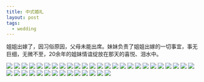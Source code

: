 ```yaml
---
title: 中式婚礼
layout: post
tags:
  - wedding
---
```

姐姐出嫁了，因习俗原因，父母未能出席。妹妹负责了姐姐出嫁的一切事宜，事无巨细，无微不至，20余年的姐妹情谊绽放在那天的喜悦、泪水中。

![](http://7xo9zb.com1.z0.glb.clouddn.com/20160615-1.jpg)
![](http://7xo9zb.com1.z0.glb.clouddn.com/20160615-2.jpg)
![](http://7xo9zb.com1.z0.glb.clouddn.com/20160615-3.jpg)
![](http://7xo9zb.com1.z0.glb.clouddn.com/20160615-5.jpg)
![](http://7xo9zb.com1.z0.glb.clouddn.com/20160615-6.jpg)
![](http://7xo9zb.com1.z0.glb.clouddn.com/20160615-7.jpg)
![](http://7xo9zb.com1.z0.glb.clouddn.com/20160615-8.jpg)
![](http://7xo9zb.com1.z0.glb.clouddn.com/20160615-9.jpg)
![](http://7xo9zb.com1.z0.glb.clouddn.com/20160615-10.jpg)
![](http://7xo9zb.com1.z0.glb.clouddn.com/20160615-11.jpg)
![](http://7xo9zb.com1.z0.glb.clouddn.com/20160615-13.jpg)
![](http://7xo9zb.com1.z0.glb.clouddn.com/20160615-14.jpg)
![](http://7xo9zb.com1.z0.glb.clouddn.com/20160615-15.jpg)
![](http://7xo9zb.com1.z0.glb.clouddn.com/20160615-16.jpg)
![](http://7xo9zb.com1.z0.glb.clouddn.com/20160615-17.jpg)
![](http://7xo9zb.com1.z0.glb.clouddn.com/20160615-18.jpg)
![](http://7xo9zb.com1.z0.glb.clouddn.com/20160615-19.jpg)
![](http://7xo9zb.com1.z0.glb.clouddn.com/20160615-20.jpg)
![](http://7xo9zb.com1.z0.glb.clouddn.com/20160615-21.jpg)
![](http://7xo9zb.com1.z0.glb.clouddn.com/20160615-22.jpg)
![](http://7xo9zb.com1.z0.glb.clouddn.com/20160615-23.jpg)
![](http://7xo9zb.com1.z0.glb.clouddn.com/20160615-24.jpg)
![](http://7xo9zb.com1.z0.glb.clouddn.com/20160615-25.jpg)
![](http://7xo9zb.com1.z0.glb.clouddn.com/20160615-43.jpg)
![](http://7xo9zb.com1.z0.glb.clouddn.com/20160615-26.jpg)
![](http://7xo9zb.com1.z0.glb.clouddn.com/20160615-27.jpg)
![](http://7xo9zb.com1.z0.glb.clouddn.com/20160615-28.jpg)
![](http://7xo9zb.com1.z0.glb.clouddn.com/20160615-41.jpg)
![](http://7xo9zb.com1.z0.glb.clouddn.com/20160615-29.jpg)
![](http://7xo9zb.com1.z0.glb.clouddn.com/20160615-44.jpg)
![](http://7xo9zb.com1.z0.glb.clouddn.com/20160615-31.jpg)
![](http://7xo9zb.com1.z0.glb.clouddn.com/20160615-32.jpg)
![](http://7xo9zb.com1.z0.glb.clouddn.com/20160615-33.jpg)
![](http://7xo9zb.com1.z0.glb.clouddn.com/20160615-34.jpg)
![](http://7xo9zb.com1.z0.glb.clouddn.com/20160615-35.jpg)
![](http://7xo9zb.com1.z0.glb.clouddn.com/20160615-36.jpg)
![](http://7xo9zb.com1.z0.glb.clouddn.com/20160615-37.jpg)
![](http://7xo9zb.com1.z0.glb.clouddn.com/20160615-38.jpg)
![](http://7xo9zb.com1.z0.glb.clouddn.com/20160615-39.jpg)